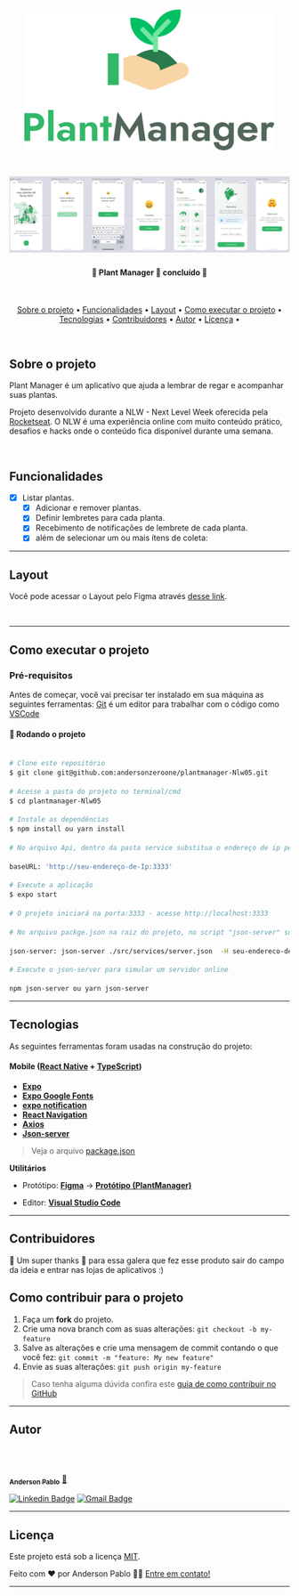 <h1 align="center">
  <img alt="logo" width="450px"  title="#Plant Manager" src="./logo.svg" />
</h1>

<h1 align="center">
  <img alt="Plant Manager"  title="#Plant Manager" src="./preview.png" />
</h1>


<h4 align="center"> 
	🚧  Plant Manager 🚀 concluído 🚧
</h4>

<br/>

<p align="center">
 <a href="#sobre-o-projeto">Sobre o projeto</a> • 
 <a href="#funcionalidades">Funcionalidades</a> • 
 <a href="#layout">Layout</a> • 
 <a href="#como-executar-o-projeto">Como executar o projeto</a> • 
 <a href="#tecnologias">Tecnologias</a> • 
 <a href="#contribuidores">Contribuidores</a> • 
 <a href="#autor">Autor</a> • 
<a href="#licenc-a">Licença</a> • 
</p>
<br/>

## Sobre o projeto

<p align="left">Plant Manager é um aplicativo que ajuda a lembrar de regar e acompanhar suas plantas.

Projeto desenvolvido durante a NLW - Next Level Week oferecida pela  [Rocketseat](https://blog.rocketseat.com.br/primeira-next-level-week/). O NLW é uma experiência online com muito conteúdo prático, desafios e hacks onde o conteúdo fica disponível durante uma semana.
</p>

<br/>

##  Funcionalidades

- [x] Listar plantas.
  - [x] Adicionar e remover plantas.
  - [x] Definir lembretes para cada planta.
  - [x] Recebimento de notificações de lembrete de cada planta.
  - [x] além de selecionar um ou mais ítens de coleta: 
---

## Layout
Você pode acessar o Layout pelo Figma através <a href="https://www.figma.com/file/BThXfmgEFRfDkbcd1dTXf4/PlantManager-(Copy)?node-id=0%3A1">desse link</a>.

<br/>

---

## Como executar o projeto

### Pré-requisitos

Antes de começar, você vai precisar ter instalado em sua máquina as seguintes ferramentas:
[Git](https://git-scm.com) é um editor para trabalhar com o código como [VSCode](https://code.visualstudio.com/)

#### 🎲 Rodando o projeto

```bash

# Clone este repositório
$ git clone git@github.com:andersonzeroone/plantmanager-Nlw05.git

# Acesse a pasta do projeto no terminal/cmd
$ cd plantmanager-Nlw05

# Instale as dependências
$ npm install ou yarn install

# No arquivo Api, dentro da pasta service substitua o endereço de ip pelo seu endereço de ip.

baseURL: 'http://seu-endereço-de-Ip:3333' 

# Execute a aplicação
$ expo start

# O projeto iniciará na porta:3333 - acesse http://localhost:3333 

# No arquivo packge.json na raiz do projeto, no script "json-server" substitua o endereço de ip pelo seu endereço de ip.

json-server: json-server ./src/services/server.json  -H seu-endereco-de-id -p 3333

# Execute o json-server para simular um servidor online

npm json-server ou yarn json-server
```

---
##  Tecnologias

As seguintes ferramentas foram usadas na construção do projeto:

#### [](https://github.com/tgmarinho/Ecoleta#mobile-react-native--typescript)**Mobile**  ([React Native](http://www.reactnative.com/)  +  [TypeScript](https://www.typescriptlang.org/))

-   **[Expo](https://expo.io/)**
-   **[Expo Google Fonts](https://github.com/expo/google-fonts)**
-   **[expo notification](https://docs.expo.dev/versions/latest/sdk/notifications/)**
-   **[React Navigation](https://reactnavigation.org/)**
-   **[Axios](https://github.com/axios/axios)**
-   **[Json-server](https://github.com/typicode/json-server)**

> Veja o arquivo  [package.json](https://github.com/andersonzeroone/plantmanager-Nlw05/blob/main/package.json)

**Utilitários**

-   Protótipo:  **[Figma](https://www.figma.com/)**  →  **[Protótipo (PlantManager)](https://www.figma.com/file/BThXfmgEFRfDkbcd1dTXf4/PlantManager-(Copy)?node-id=0%3A1)**

-   Editor:  **[Visual Studio Code](https://code.visualstudio.com/)**  


---
## Contribuidores

💜 Um super thanks 👏 para essa galera que fez esse produto sair do campo da ideia e entrar nas lojas de aplicativos :)

## Como contribuir para o projeto

1. Faça um **fork** do projeto.
2. Crie uma nova branch com as suas alterações: `git checkout -b my-feature`
3. Salve as alterações e crie uma mensagem de commit contando o que você fez: `git commit -m "feature: My new feature"`
4. Envie as suas alterações: `git push origin my-feature`
> Caso tenha alguma dúvida confira este [guia de como contribuir no GitHub](./CONTRIBUTING.md)

---

##  Autor
</br>

<a href="https://github.com/andersonzeroone">
 <img style="border-radius: 50%;" src="https://avatars.githubusercontent.com/u/33969430?v=4" width="100px;" alt=""/>
 <br />
 <br />
 <sub><b>Anderson Pablo</b></sub></a> <a href="https://www.linkedin.com/in/anderson-pablo-js/" title="andersonPablo">🚀</a>
 <br />


 [![Linkedin Badge](https://img.shields.io/badge/-Anderson-blue?style=flat-square&logo=Linkedin&logoColor=white&link=https://www.linkedin.com/in/anderson-pablo-js/)](https://www.linkedin.com/in/anderson-pablo-js/) 
[![Gmail Badge](https://img.shields.io/badge/-anderson.pablo02@gmail.com-c14438?style=flat-square&logo=Gmail&logoColor=white&link=mailto:anderson.pablo02@gmail.com)](mailto:anderson.pablo02@gmail.com)

---

## Licença

Este projeto está sob a licença [MIT](./LICENSE).

Feito com ❤️ por Anderson Pablo 👋🏽 [Entre em contato!](https://www.linkedin.com/in/anderson-pablo-js/)

---

<!-- ##  Versões do README

[Português 🇧🇷](./README.md)  |  [Inglês sem emojis 🇺🇸](./README-en.md) | [Portugues sem logo  🇧🇷](./README-sem-logo.md)  -->
